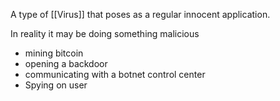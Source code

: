 A type of [[Virus]] that poses as a regular innocent application.

In reality it may be doing something malicious
- mining bitcoin
- opening a backdoor
- communicating with a botnet control center
- Spying on user